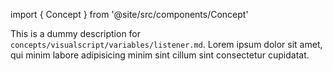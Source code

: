 import { Concept } from '@site/src/components/Concept'

<Concept
  title    = "variables/listener"
  kind     = "Advanced"
  category = "Visualscript"
  block    = {true}>
This is a dummy description for `concepts/visualscript/variables/listener.md`.
Lorem ipsum dolor sit amet, qui minim labore adipisicing minim sint cillum sint consectetur cupidatat.
</Concept>



